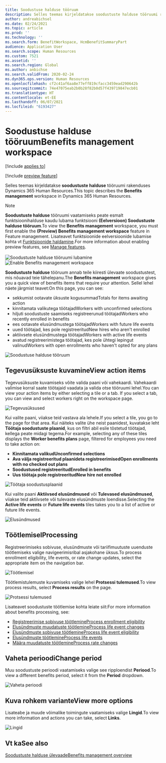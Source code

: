 ```yaml
---
title: Soodustuse halduse tööruum
description: Selles teemas kirjeldatakse soodustuste halduse tööruumi rakenduses Dynamics 365 Human Resources.
author: andreabichsel
ms.date: 02/24/2021
ms.topic: article
ms.prod: ''
ms.technology: ''
ms.search.form: BenefitWorkspace, HcmBenefitSummaryPart
audience: Application User
ms.search.scope: Human Resources
ms.custom: 7521
ms.assetid: ''
ms.search.region: Global
ms.author: anbichse
ms.search.validFrom: 2020-02-24
ms.dyn365.ops.version: Human Resources
ms.openlocfilehash: cf2c41af6aa8e77eff819cfacc3459ead290642b
ms.sourcegitcommit: 74e47075eab2b0b28f82b0d57f439719847ecb01
ms.translationtype: HT
ms.contentlocale: et-EE
ms.lasthandoff: 06/07/2021
ms.locfileid: "6193427"
---
```

# <a name="benefits-management-workspace"></a><span data-ttu-id="d5f7a-103">Soodustuse halduse tööruum</span><span class="sxs-lookup"><span data-stu-id="d5f7a-103">Benefits management workspace</span></span>

[!include [applies to](../includes/applies-to-hr.md)]

[!include [preview feature](./includes/preview-feature.md)]

<span data-ttu-id="d5f7a-104">Selles teemas kirjeldatakse **soodustuste halduse** tööruumi rakenduses Dynamics 365 Human Resources.</span><span class="sxs-lookup"><span data-stu-id="d5f7a-104">This topic describes the **Benefits management** workspace in Dynamics 365 Human Resources.</span></span>

> [!NOTE]
> <span data-ttu-id="d5f7a-105">**Soodustuste halduse** tööruumi vaatamiseks peate esmalt funktsioonihalduse kaudu lubama funktsiooni **(Eelversioon) Soodustuste halduse tööruum**.</span><span class="sxs-lookup"><span data-stu-id="d5f7a-105">To view the **Benefits management** workspace, you must first enable the **(Preview) Benefits management workspace** feature in Feature management.</span></span> <span data-ttu-id="d5f7a-106">Lisateavet funktsioonide eelversioonide lubamise kohta vt [Funktsioonide haldamine](hr-admin-manage-features.md).</span><span class="sxs-lookup"><span data-stu-id="d5f7a-106">For more information about enabling preview features, see [Manage features](hr-admin-manage-features.md).</span></span><br><br><span data-ttu-id="d5f7a-107">![Soodustuste halduse tööruumi lubamine](./media/hr-benefits-management-workspace-enable.png)</span><span class="sxs-lookup"><span data-stu-id="d5f7a-107">![Enable Benefits management workspace](./media/hr-benefits-management-workspace-enable.png)</span></span>

<span data-ttu-id="d5f7a-108">**Soodustuste halduse** tööruum annab teile kiiresti ülevaate soodustustest, mis nõuavad teie tähelepanu.</span><span class="sxs-lookup"><span data-stu-id="d5f7a-108">The **Benefits management** workspace gives you a quick view of benefits items that require your attention.</span></span> <span data-ttu-id="d5f7a-109">Sellel lehel näete järgmist teavet:</span><span class="sxs-lookup"><span data-stu-id="d5f7a-109">On this page, you can see:</span></span>

- <span data-ttu-id="d5f7a-110">sekkumist ootavate üksuste kogusummad</span><span class="sxs-lookup"><span data-stu-id="d5f7a-110">Totals for items awaiting action</span></span>
- <span data-ttu-id="d5f7a-111">kinnitamata valikutega töötajad</span><span class="sxs-lookup"><span data-stu-id="d5f7a-111">Workers with unconfirmed selections</span></span>
- <span data-ttu-id="d5f7a-112">hiljuti soodustuste saamiseks registreerunud töötajad</span><span class="sxs-lookup"><span data-stu-id="d5f7a-112">Workers who recently enrolled in benefits</span></span>
- <span data-ttu-id="d5f7a-113">ees ootavate elusündmustega töötajad</span><span class="sxs-lookup"><span data-stu-id="d5f7a-113">Workers with future life events</span></span>
- <span data-ttu-id="d5f7a-114">uued töötajad, kes pole registreeritud</span><span class="sxs-lookup"><span data-stu-id="d5f7a-114">New hires who aren't enrolled</span></span>
- <span data-ttu-id="d5f7a-115">aktiivsete elusündmustega töötajad</span><span class="sxs-lookup"><span data-stu-id="d5f7a-115">Workers with active life events</span></span>
- <span data-ttu-id="d5f7a-116">avatud registreerimistega töötajad, kes pole ühtegi lepingut valinud</span><span class="sxs-lookup"><span data-stu-id="d5f7a-116">Workers with open enrollments who haven't opted for any plans</span></span>

![Soodustuse halduse tööruum](./media/hr-benefits-management-workspace.png)

## <a name="view-action-items"></a><span data-ttu-id="d5f7a-118">Tegevusüksuste kuvamine</span><span class="sxs-lookup"><span data-stu-id="d5f7a-118">View action items</span></span>

<span data-ttu-id="d5f7a-119">Tegevusüksuste kuvamiseks võite valida paani või vahekaardi. Vahekaardi valimise korral saate töötajaid vaadata ja valida otse tööruumi lehel.</span><span class="sxs-lookup"><span data-stu-id="d5f7a-119">You can view your action items by either selecting a tile or a tab. If you select a tab, you can view and select workers right on the workspace page.</span></span>

![Tegevusüksused](./media/hr-benefits-management-workspace-action-items.png)

<span data-ttu-id="d5f7a-121">Kui valite paani, viiakse teid vastava ala lehele.</span><span class="sxs-lookup"><span data-stu-id="d5f7a-121">If you select a tile, you go to the page for that area.</span></span> <span data-ttu-id="d5f7a-122">Kui näiteks valite ühe neist paanidest, kuvatakse leht **Töötaja soodustuste plaanid**, kus on filtri abil esile tõstetud töötajad, kellega peate midagi tegema.</span><span class="sxs-lookup"><span data-stu-id="d5f7a-122">For example, selecting any of these tiles displays the **Worker benefits plans** page, filtered for employees you need to take action on:</span></span>

- <span data-ttu-id="d5f7a-123">**Kinnitamata valikud**</span><span class="sxs-lookup"><span data-stu-id="d5f7a-123">**Unconfirmed selections**</span></span>
- <span data-ttu-id="d5f7a-124">**Ava välja registreeritud plaanideta registreerimised**</span><span class="sxs-lookup"><span data-stu-id="d5f7a-124">**Open enrollments with no checked out plans**</span></span>
- <span data-ttu-id="d5f7a-125">**Soodustused registreeritud**</span><span class="sxs-lookup"><span data-stu-id="d5f7a-125">**Enrolled in benefits**</span></span>
- <span data-ttu-id="d5f7a-126">**Uus töötaja pole registreeritud**</span><span class="sxs-lookup"><span data-stu-id="d5f7a-126">**New hire not enrolled**</span></span>

![Töötaja soodustusplaanid](./media/hr-benefits-management-workspace-plans.png)

<span data-ttu-id="d5f7a-128">Kui valite paani **Aktiivsed elusündmused** või **Tulevased elusündmused**, viiakse teid aktiivsete või tulevaste elusündmuste loendisse.</span><span class="sxs-lookup"><span data-stu-id="d5f7a-128">Selecting the **Active life events** or **Future life events** tiles takes you to a list of active or future life events.</span></span>

![Elusündmused](./media/hr-benefits-management-workspace-life-events.png)

## <a name="processing"></a><span data-ttu-id="d5f7a-130">Töötlemisel</span><span class="sxs-lookup"><span data-stu-id="d5f7a-130">Processing</span></span>

<span data-ttu-id="d5f7a-131">Registreerimiseks sobivuse, elusündmuste või tariifimuutuste uuenduste töötlemiseks valige navigeerimisribal asjakohane üksus.</span><span class="sxs-lookup"><span data-stu-id="d5f7a-131">To process enrollment eligibility, life events, or rate change updates, select the appropriate item on the navigation bar.</span></span>

![Töötlemisel](./media/hr-benefits-management-workspace-processing.png)

<span data-ttu-id="d5f7a-133">Töötlemistulemuste kuvamiseks valige lehel **Protsessi tulemused**.</span><span class="sxs-lookup"><span data-stu-id="d5f7a-133">To view process results, select **Process results** on the page.</span></span>

![Protsessi tulemused](./media/hr-benefits-management-workspace-process-results.png)

<span data-ttu-id="d5f7a-135">Lisateavet soodustuste töötlemise kohta leiate siit:</span><span class="sxs-lookup"><span data-stu-id="d5f7a-135">For more information about benefits processing, see:</span></span>

- [<span data-ttu-id="d5f7a-136">Registreerimise sobivuse töötlemine</span><span class="sxs-lookup"><span data-stu-id="d5f7a-136">Process enrollment eligibility</span></span>](hr-benefits-process-enrollment-eligibility.md)
- [<span data-ttu-id="d5f7a-137">Elusündmuste muudatuste töötlemine</span><span class="sxs-lookup"><span data-stu-id="d5f7a-137">Process life event changes</span></span>](hr-benefits-process-life-event-changes.md)
- [<span data-ttu-id="d5f7a-138">Elusündmuste sobivuse töötlemine</span><span class="sxs-lookup"><span data-stu-id="d5f7a-138">Process life event eligibility</span></span>](hr-benefits-process-life-event-eligibility.md)
- [<span data-ttu-id="d5f7a-139">Elusündmuste töötlemine</span><span class="sxs-lookup"><span data-stu-id="d5f7a-139">Process life events</span></span>](hr-benefits-process-life-events.md)
- [<span data-ttu-id="d5f7a-140">Määra muudatuste töötlemine</span><span class="sxs-lookup"><span data-stu-id="d5f7a-140">Process rate changes</span></span>](hr-benefits-process-rate-changes.md)

## <a name="change-period"></a><span data-ttu-id="d5f7a-141">Vaheta perioodi</span><span class="sxs-lookup"><span data-stu-id="d5f7a-141">Change period</span></span>

<span data-ttu-id="d5f7a-142">Muu soodustuste perioodi vaatamiseks valige see ripploendist **Periood**.</span><span class="sxs-lookup"><span data-stu-id="d5f7a-142">To view a different benefits period, select it from the **Period** dropdown.</span></span>

![Vaheta perioodi](./media/hr-benefits-management-workspace-period.png)

## <a name="view-more-options"></a><span data-ttu-id="d5f7a-144">Kuva rohkem variante</span><span class="sxs-lookup"><span data-stu-id="d5f7a-144">View more options</span></span>

<span data-ttu-id="d5f7a-145">Lisateabe ja muude võimalike toimingute vaatamiseks valige **Lingid**.</span><span class="sxs-lookup"><span data-stu-id="d5f7a-145">To view more information and actions you can take, select **Links**.</span></span>

![Lingid](./media/hr-benefits-management-workspace-links.png)

## <a name="see-also"></a><span data-ttu-id="d5f7a-147">Vt ka</span><span class="sxs-lookup"><span data-stu-id="d5f7a-147">See also</span></span>

[<span data-ttu-id="d5f7a-148">Soodustuste halduse ülevaade</span><span class="sxs-lookup"><span data-stu-id="d5f7a-148">Benefits management overview</span></span>](hr-benefits-management-overview.md)